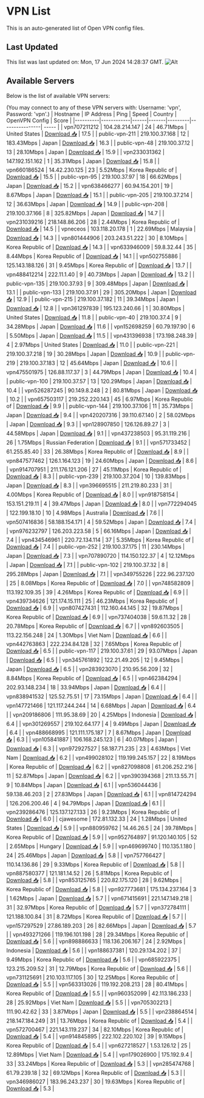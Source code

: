 # VPN List

This is an auto-generated list of Open VPN config files.

## Last Updated

This list was last updated on: Mon, 17 Jun 2024 14:28:37 GMT.
![Alt](https://repobeats.axiom.co/api/embed/186b98318ef1479477931607c1ad7d823f12451f.svg "Repobeats analytics image")

## Available Servers

Below is the list of available VPN servers:

(You may connect to any of these VPN servers with: Username: 'vpn', Password: 'vpn'.)
| Hostname | IP Address | Ping | Speed | Country | OpenVPN Config | Score |
|----------|------------|------|-------|---------|----------------| ----- |
| vpn707211212 | 104.28.214.147 | 24 | 46.71Mbps | United States | [Download 📥](./configs/server_0_US.ovpn) | 17.5 |
| public-vpn-211 | 219.100.37.168 | 12 | 183.43Mbps | Japan | [Download 📥](./configs/server_1_JP.ovpn) | 16.3 |
| public-vpn-48 | 219.100.37.12 | 13 | 28.10Mbps | Japan | [Download 📥](./configs/server_2_JP.ovpn) | 15.9 |
| vpn233031362 | 147.192.151.162 | 1 | 35.31Mbps | Japan | [Download 📥](./configs/server_3_JP.ovpn) | 15.8 |
| vpn660186524 | 14.42.230.125 | 23 | 5.52Mbps | Korea Republic of | [Download 📥](./configs/server_4_KR.ovpn) | 15.5 |
| public-vpn-95 | 219.100.37.97 | 18 | 66.62Mbps | Japan | [Download 📥](./configs/server_5_JP.ovpn) | 15.2 |
| vpn638466277 | 60.94.154.201 | 19 | 8.67Mbps | Japan | [Download 📥](./configs/server_6_JP.ovpn) | 15.1 |
| public-vpn-205 | 219.100.37.214 | 12 | 36.63Mbps | Japan | [Download 📥](./configs/server_7_JP.ovpn) | 14.9 |
| public-vpn-208 | 219.100.37.166 | 8 | 325.82Mbps | Japan | [Download 📥](./configs/server_8_JP.ovpn) | 14.7 |
| vpn231039216 | 218.148.86.206 | 28 | 2.44Mbps | Korea Republic of | [Download 📥](./configs/server_9_KR.ovpn) | 14.5 |
| vpneceos | 103.118.20.178 | 1 | 22.69Mbps | Malaysia | [Download 📥](./configs/server_10_MY.ovpn) | 14.3 |
| vpn801444906 | 203.243.51.222 | 30 | 8.10Mbps | Korea Republic of | [Download 📥](./configs/server_11_KR.ovpn) | 14.3 |
| vpn633946009 | 59.8.32.44 | 35 | 8.44Mbps | Korea Republic of | [Download 📥](./configs/server_12_KR.ovpn) | 14.1 |
| vpn502755886 | 125.143.188.126 | 31 | 9.45Mbps | Korea Republic of | [Download 📥](./configs/server_13_KR.ovpn) | 13.7 |
| vpn488412214 | 222.11.1.40 | 9 | 40.73Mbps | Japan | [Download 📥](./configs/server_14_JP.ovpn) | 13.2 |
| public-vpn-135 | 219.100.37.93 | 9 | 309.48Mbps | Japan | [Download 📥](./configs/server_15_JP.ovpn) | 13.1 |
| public-vpn-133 | 219.100.37.91 | 29 | 305.20Mbps | Japan | [Download 📥](./configs/server_16_JP.ovpn) | 12.9 |
| public-vpn-215 | 219.100.37.182 | 11 | 39.34Mbps | Japan | [Download 📥](./configs/server_17_JP.ovpn) | 12.8 |
| vpn361297839 | 195.123.240.66 | 1 | 30.80Mbps | United States | [Download 📥](./configs/server_18_US.ovpn) | 11.8 |
| public-vpn-40 | 219.100.37.4 | 9 | 34.28Mbps | Japan | [Download 📥](./configs/server_19_JP.ovpn) | 11.6 |
| vpn152698259 | 60.79.197.90 | 6 | 5.50Mbps | Japan | [Download 📥](./configs/server_20_JP.ovpn) | 11.5 |
| vpn431396938 | 173.198.248.39 | 4 | 2.97Mbps | United States | [Download 📥](./configs/server_21_US.ovpn) | 11.0 |
| public-vpn-221 | 219.100.37.218 | 19 | 30.28Mbps | Japan | [Download 📥](./configs/server_22_JP.ovpn) | 10.9 |
| public-vpn-219 | 219.100.37.183 | 12 | 45.64Mbps | Japan | [Download 📥](./configs/server_23_JP.ovpn) | 10.6 |
| vpn475501975 | 126.88.117.37 | 3 | 44.79Mbps | Japan | [Download 📥](./configs/server_24_JP.ovpn) | 10.4 |
| public-vpn-100 | 219.100.37.57 | 13 | 120.29Mbps | Japan | [Download 📥](./configs/server_25_JP.ovpn) | 10.4 |
| vpn526287245 | 90.149.8.248 | 2 | 80.81Mbps | Japan | [Download 📥](./configs/server_26_JP.ovpn) | 10.2 |
| vpn657503117 | 219.252.220.143 | 45 | 6.97Mbps | Korea Republic of | [Download 📥](./configs/server_27_KR.ovpn) | 9.9 |
| public-vpn-144 | 219.100.37.106 | 11 | 35.73Mbps | Japan | [Download 📥](./configs/server_28_JP.ovpn) | 9.4 |
| vpn420207316 | 39.110.67.140 | 2 | 58.02Mbps | Japan | [Download 📥](./configs/server_29_JP.ovpn) | 9.3 |
| vpn128907850 | 126.126.89.27 | 3 | 44.58Mbps | Japan | [Download 📥](./configs/server_30_JP.ovpn) | 9.1 |
| vpn437238503 | 95.31.119.216 | 26 | 1.75Mbps | Russian Federation | [Download 📥](./configs/server_31_RU.ovpn) | 9.1 |
| vpn571733452 | 61.255.85.40 | 33 | 26.38Mbps | Korea Republic of | [Download 📥](./configs/server_32_KR.ovpn) | 8.9 |
| vpn847577462 | 126.1.164.123 | 19 | 24.60Mbps | Japan | [Download 📥](./configs/server_33_JP.ovpn) | 8.6 |
| vpn914707951 | 211.176.121.206 | 27 | 45.11Mbps | Korea Republic of | [Download 📥](./configs/server_34_KR.ovpn) | 8.3 |
| public-vpn-239 | 219.100.37.204 | 10 | 139.83Mbps | Japan | [Download 📥](./configs/server_35_JP.ovpn) | 8.3 |
| vpn396695515 | 211.219.80.233 | 31 | 4.00Mbps | Korea Republic of | [Download 📥](./configs/server_36_KR.ovpn) | 8.0 |
| vpn918758154 | 153.151.219.11 | 4 | 39.47Mbps | Japan | [Download 📥](./configs/server_37_JP.ovpn) | 8.0 |
| vpn772294045 | 122.199.18.10 | 10 | 4.98Mbps | Australia | [Download 📥](./configs/server_38_AU.ovpn) | 7.6 |
| vpn507416836 | 58.188.154.171 | 4 | 59.52Mbps | Japan | [Download 📥](./configs/server_39_JP.ovpn) | 7.4 |
| vpn976232797 | 126.203.223.58 | 5 | 66.16Mbps | Japan | [Download 📥](./configs/server_40_JP.ovpn) | 7.4 |
| vpn434546961 | 220.72.134.114 | 37 | 5.35Mbps | Korea Republic of | [Download 📥](./configs/server_41_KR.ovpn) | 7.4 |
| public-vpn-252 | 219.100.37.175 | 11 | 230.14Mbps | Japan | [Download 📥](./configs/server_42_JP.ovpn) | 7.3 |
| vpn707890720 | 114.150.122.37 | 4 | 12.12Mbps | Japan | [Download 📥](./configs/server_43_JP.ovpn) | 7.1 |
| public-vpn-102 | 219.100.37.32 | 8 | 295.28Mbps | Japan | [Download 📥](./configs/server_44_JP.ovpn) | 7.1 |
| vpn349755226 | 222.96.237.120 | 25 | 8.08Mbps | Korea Republic of | [Download 📥](./configs/server_45_KR.ovpn) | 7.0 |
| vpn748582809 | 113.192.109.35 | 39 | 4.26Mbps | Korea Republic of | [Download 📥](./configs/server_46_KR.ovpn) | 6.9 |
| vpn439734626 | 121.174.15.111 | 25 | 46.23Mbps | Korea Republic of | [Download 📥](./configs/server_47_KR.ovpn) | 6.9 |
| vpn807427431 | 112.160.44.145 | 32 | 19.87Mbps | Korea Republic of | [Download 📥](./configs/server_48_KR.ovpn) | 6.9 |
| vpn737404038 | 59.6.11.32 | 28 | 20.78Mbps | Korea Republic of | [Download 📥](./configs/server_49_KR.ovpn) | 6.7 |
| vpn892603505 | 113.22.156.248 | 24 | 1.30Mbps | Viet Nam | [Download 📥](./configs/server_50_VN.ovpn) | 6.6 |
| vpn442763863 | 222.234.84.128 | 32 | 7.65Mbps | Korea Republic of | [Download 📥](./configs/server_51_KR.ovpn) | 6.5 |
| public-vpn-117 | 219.100.37.61 | 29 | 93.07Mbps | Japan | [Download 📥](./configs/server_52_JP.ovpn) | 6.5 |
| vpn345761892 | 122.21.49.205 | 12 | 9.45Mbps | Japan | [Download 📥](./configs/server_53_JP.ovpn) | 6.5 |
| vpn283923070 | 210.95.56.209 | 32 | 8.84Mbps | Korea Republic of | [Download 📥](./configs/server_54_KR.ovpn) | 6.5 |
| vpn462384294 | 202.93.148.234 | 18 | 33.94Mbps | Japan | [Download 📥](./configs/server_55_JP.ovpn) | 6.4 |
| vpn838941532 | 125.52.75.51 | 17 | 73.15Mbps | Japan | [Download 📥](./configs/server_56_JP.ovpn) | 6.4 |
| vpn147721466 | 121.117.244.244 | 14 | 6.68Mbps | Japan | [Download 📥](./configs/server_57_JP.ovpn) | 6.4 |
| vpn209186806 | 111.95.38.69 | 20 | 4.25Mbps | Indonesia | [Download 📥](./configs/server_58_ID.ovpn) | 6.4 |
| vpn301269557 | 219.102.64.177 | 4 | 9.49Mbps | Japan | [Download 📥](./configs/server_59_JP.ovpn) | 6.4 |
| vpn488668995 | 121.111.175.187 | 7 | 8.67Mbps | Japan | [Download 📥](./configs/server_60_JP.ovpn) | 6.3 |
| vpn105841887 | 106.168.245.123 | 6 | 40.07Mbps | Japan | [Download 📥](./configs/server_61_JP.ovpn) | 6.3 |
| vpn972927527 | 58.187.71.235 | 23 | 4.63Mbps | Viet Nam | [Download 📥](./configs/server_62_VN.ovpn) | 6.2 |
| vpn499028102 | 119.199.245.157 | 22 | 8.19Mbps | Korea Republic of | [Download 📥](./configs/server_63_KR.ovpn) | 6.2 |
| vpn827098808 | 61.206.252.216 | 11 | 52.87Mbps | Japan | [Download 📥](./configs/server_64_JP.ovpn) | 6.2 |
| vpn390394368 | 211.13.55.71 | 9 | 10.84Mbps | Japan | [Download 📥](./configs/server_65_JP.ovpn) | 6.1 |
| vpn536044436 | 59.138.46.203 | 2 | 27.83Mbps | Japan | [Download 📥](./configs/server_66_JP.ovpn) | 6.1 |
| vpn814724294 | 126.206.200.46 | 4 | 94.79Mbps | Japan | [Download 📥](./configs/server_67_JP.ovpn) | 6.1 |
| vpn239286476 | 125.137.127.133 | 26 | 9.23Mbps | Korea Republic of | [Download 📥](./configs/server_68_KR.ovpn) | 6.0 |
| cjawesome | 172.81.132.33 | 24 | 1.28Mbps | United States | [Download 📥](./configs/server_69_US.ovpn) | 5.9 |
| vpn880959762 | 14.46.26.5 | 24 | 39.78Mbps | Korea Republic of | [Download 📥](./configs/server_70_KR.ovpn) | 5.9 |
| vpn952764897 | 91.120.140.105 | 52 | 2.65Mbps | Hungary | [Download 📥](./configs/server_71_HU.ovpn) | 5.9 |
| vpn469699740 | 110.135.1.180 | 24 | 25.46Mbps | Japan | [Download 📥](./configs/server_72_JP.ovpn) | 5.8 |
| vpn757766427 | 110.14.136.86 | 29 | 9.33Mbps | Korea Republic of | [Download 📥](./configs/server_73_KR.ovpn) | 5.8 |
| vpn887580377 | 121.181.14.52 | 26 | 5.81Mbps | Korea Republic of | [Download 📥](./configs/server_74_KR.ovpn) | 5.8 |
| vpn853125765 | 220.82.175.120 | 28 | 9.62Mbps | Korea Republic of | [Download 📥](./configs/server_75_KR.ovpn) | 5.8 |
| vpn927773681 | 175.134.237.164 | 3 | 1.62Mbps | Japan | [Download 📥](./configs/server_76_JP.ovpn) | 5.7 |
| vpn671415691 | 221.147.149.218 | 31 | 32.97Mbps | Korea Republic of | [Download 📥](./configs/server_77_KR.ovpn) | 5.7 |
| vpn372784111 | 121.188.100.84 | 31 | 8.72Mbps | Korea Republic of | [Download 📥](./configs/server_78_KR.ovpn) | 5.7 |
| vpn157297529 | 27.86.189.203 | 26 | 82.66Mbps | Japan | [Download 📥](./configs/server_79_JP.ovpn) | 5.7 |
| vpn493271266 | 119.196.101.198 | 28 | 29.34Mbps | Korea Republic of | [Download 📥](./configs/server_80_KR.ovpn) | 5.6 |
| vpn898886633 | 118.136.206.167 | 24 | 2.92Mbps | Indonesia | [Download 📥](./configs/server_81_ID.ovpn) | 5.6 |
| vpn188637381 | 120.29.134.202 | 37 | 9.49Mbps | Korea Republic of | [Download 📥](./configs/server_82_KR.ovpn) | 5.6 |
| vpn685922375 | 123.215.209.52 | 31 | 12.79Mbps | Korea Republic of | [Download 📥](./configs/server_83_KR.ovpn) | 5.6 |
| vpn731125691 | 210.103.117.105 | 30 | 12.25Mbps | Korea Republic of | [Download 📥](./configs/server_84_KR.ovpn) | 5.5 |
| vpn563313026 | 119.192.208.213 | 28 | 80.41Mbps | Korea Republic of | [Download 📥](./configs/server_85_KR.ovpn) | 5.5 |
| vpn960352099 | 42.113.186.233 | 28 | 25.92Mbps | Viet Nam | [Download 📥](./configs/server_86_VN.ovpn) | 5.5 |
| vpn705302213 | 111.90.42.62 | 33 | 3.87Mbps | Japan | [Download 📥](./configs/server_87_JP.ovpn) | 5.5 |
| vpn238864514 | 218.147.184.249 | 31 | 13.76Mbps | Korea Republic of | [Download 📥](./configs/server_88_KR.ovpn) | 5.4 |
| vpn572700467 | 221.143.119.237 | 34 | 82.10Mbps | Korea Republic of | [Download 📥](./configs/server_89_KR.ovpn) | 5.4 |
| vpn914845895 | 222.102.220.102 | 39 | 9.15Mbps | Korea Republic of | [Download 📥](./configs/server_90_KR.ovpn) | 5.4 |
| vpn627218527 | 1.53.126.12 | 25 | 12.89Mbps | Viet Nam | [Download 📥](./configs/server_91_VN.ovpn) | 5.4 |
| vpn179026900 | 175.192.9.4 | 33 | 33.24Mbps | Korea Republic of | [Download 📥](./configs/server_92_KR.ovpn) | 5.3 |
| vpn285474768 | 61.79.239.18 | 32 | 69.12Mbps | Korea Republic of | [Download 📥](./configs/server_93_KR.ovpn) | 5.3 |
| vpn346986027 | 183.96.243.237 | 30 | 19.63Mbps | Korea Republic of | [Download 📥](./configs/server_94_KR.ovpn) | 5.3 |
